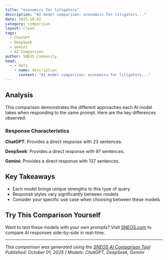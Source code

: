 ```yaml
---
title: "economics for litigators"
description: "AI model comparison: economics for litigators..."
date: 2025-10-01
category: comparison
layout: Clean
tags:
  - ChatGPT
  - DeepSeek
  - Gemini
  - AI Comparison
author: SNEOS Community
head:
  - - meta
    - name: description
      content: "AI model comparison: economics for litigators..."
---
```


<ChatComparison
  title="economics for litigators"
  prompt="economics for litigators"
  :responses='{"ChatGPT": "\u0022Economics for Litigators\u0022 typically refers to the application of economic principles and analysis to legal cases, particularly in litigation involving economic damages, antitrust issues, contract disputes, and other areas where economic evidence is crucial.\n\n### Key Concepts in Economics for Litigators:\n\n1. **Economic Damages Calculation:**\n - Quantifying monetary losses such as lost profits, future earnings, or damages from breach of contract.\n - Methods include discounted cash flow (DCF) analysis and lost income calculations.\n\n2. **Antitrust and Competition Analysis:**\n - Assessing market power, competition effects, and damages from monopolistic practices or price fixing.\n - Tools like market definition, market share analysis, and economic modeling.\n\n3. **Cost-Benefit Analysis:**\n - Evaluating whether the benefits of certain actions or policies outweigh the costs.\n - Used in regulatory cases or environmental litigation.\n\n4. **Valuation of Economic Assets:**\n - Valuing businesses, intellectual property, or other assets in dispute.\n - Approaches include income, market, and cost approaches.\n\n5. **Economic Expert Testimony:**\n - Expert witnesses explain economic concepts and present analyses in court.\n - Importance of credibility, clarity, and adherence to accepted standards.\n\n6. **Game Theory and Strategic Behavior:**\n - Analyzing strategic interactions in disputes involving contracts, negotiations, or competitive behavior.\n\n### Practical Tips for Litigators Using Economics:\n\n- Collaborate closely with economic experts early in the case.\n- Ensure experts understand legal standards and the specifics of the case.\n- Simplify economic concepts for judges and juries.\n- Prepare to challenge opposing experts\u2019 assumptions and methodologies.\n\nIf you need specific resources, case examples, or detailed explanations of any topic, please let me know!", "DeepSeek": "Of course. This is an excellent and highly relevant topic. For litigators, economics is not about abstract theories but a practical toolkit for building, valuing, and arguing cases. It provides the language and logic to translate complex events\u2014like a broken contract, a stolen trade secret, or a discriminatory practice\u2014into a compelling narrative of financial harm.\n\nHere is a guide to economics for litigators, broken down by key litigation areas.\n\n### Core Philosophy: The \u0022But-For\u0022 World\nThe fundamental concept in litigation economics is the **\u0022but-for\u0022 world** (or the counterfactual). This is the hypothetical scenario that would have existed *but for* the defendant\u0027s wrongful act. Damages are the difference between the actual world (with the harm) and the \u0022but-for\u0022 world (without the harm).\n\nThe litigator\u0027s job is to tell the story of both worlds. The economist\u0027s job is to quantify the difference.\n\n---\n\n### 1. Key Economic Concepts in Litigation\n\nThese are the building blocks you will see in almost every expert report.\n\n* **Present Value \u0026 Discounting:** A dollar today is worth more than a dollar tomorrow. Future lost profits must be \u0022discounted\u0022 to their present value to reflect the time value of money. The choice of **discount rate** is often a major battleground between experts.\n* **Net Present Value (NPV):** The core method for valuing a stream of future lost profits or the value of a business. It sums up all future cash flows, discounted to today\u0027s dollars.\n* **Probability \u0026 Expected Value:** In cases where loss is not certain, economists use probabilities. For example, the loss of a *chance* to win a contract might be valued as: (Value of Contract) x (Probability of Winning).\n* **Regression Analysis:** A powerful statistical tool used to isolate the impact of the wrongful act from other factors.\n * **Example (Employment):** In a gender discrimination case, a regression model can analyze whether gender is a statistically significant factor in determining pay, after controlling for experience, education, and job title.\n * **Example (Antitrust):** A \u0022benchmark\u0022 model can be created to predict what prices would have been in a competitive market, and then compared to the actual, inflated prices.\n* **Markets \u0026 Competition:** Understanding how markets work\u2014supply, demand, elasticity, barriers to entry\u2014is crucial in antitrust, intellectual property, and commercial disputes.\n\n---\n\n### 2. Application in Major Practice Areas\n\n#### A. Commercial \u0026 Contract Litigation\n* **Lost Profits (Common Law \u0026 UCC):** The goal is to make the plaintiff whole.\n * **\u0022But-for\u0022 Profits:** Projected revenues in the \u0022but-for\u0022 world minus avoided costs.\n * **Key Disputes:** The reasonableness of projections, the appropriate time period for the loss, and which costs were truly \u0022avoided.\u0022\n* **Cost-to-Cure vs. Diminution in Value:** In property or construction cases, is the proper measure the cost to repair the defect (cost-to-cure) or the difference in the property\u0027s market value with and without the defect? Economics helps argue which measure is more appropriate.\n* **Unjust Enrichment:** Quantifying the benefit the defendant wrongfully received, which may be different from the plaintiff\u0027s loss.\n\n#### B. Intellectual Property (Patent, Trademark, Trade Secrets)\n* **Reasonable Royalty:** The minimum measure of damages for patent infringement. It\u0027s the royalty upon which the parties would have agreed in a hypothetical negotiation *just before* the infringement began. Economists use the **Georgia-Pacific factors** to frame this analysis.\n* **Lost Profits:** The patent holder can claim lost profits if they can show: \u0022But for the infringement, we would have made the sale.\u0022 This often requires proving the **Panduit factors** (demand, absence of non-infringing substitutes, manufacturing capacity, and the amount of profit).\n* **Price Erosion:** Infringement, by increasing supply, can drive down the market price for the patented product. The plaintiff can recover the lost profit on units they *did* sell, because they sold them at a lower price.\n* **Head Start Damages (Trade Secrets):** The value of the time advantage the misappropriator gained by stealing the secret instead of developing it independently.\n\n#### C. Antitrust \u0026 Competition\n* **Overcharge:** The most common damage. The difference between the price paid in the cartelized market and the \u0022but-for\u0022 competitive price. This is often proven with benchmark regression models.\n* **Lost Profits for Follow-On Sales:** If a cartel overcharges for a product (e.g., LCD screens), a buyer who uses that product to make something else (e.g., laptops) may also lose profits on those downstream sales.\n* **Barriers to Entry \u0026 Market Power:** Economic analysis is used to define the relevant market and prove the defendant has the power to control prices or exclude competition.\n\n#### D. Employment Litigation\n* **Front Pay / Back Pay:** The \u0022but-for\u0022 world is one where the plaintiff was not wrongfully terminated or demoted.\n * **Back Pay:** Lost wages and benefits from the date of termination to the date of trial.\n * **Front Pay:** Projected future losses from the date of trial until the plaintiff can be made whole (e.g., finds a comparable job).\n* **Statistical Analysis:** As mentioned, regression analysis is the standard for proving systemic discrimination in class actions.\n\n#### E. Personal Injury \u0026 Wrongful Death\n* **Lost Earnings Capacity:** The present value of the income and benefits the individual would have earned over their lifetime, but for the injury or death. This involves projections about career path, wage growth, worklife expectancy, and personal consumption (the amount the deceased would have spent on themselves).\n* **Hedonic Damages:** An attempt to place a monetary value on the loss of enjoyment of life. This is highly controversial and not admissible in all jurisdictions.\n\n---\n\n### 3. The Litigator\u0027s Playbook: Working with an Economic Expert\n\n**1. Early Engagement:** Bring your economic expert onto the case early\u2014during discovery. They can help you:\n* **Frame the Theory of Damages:** Is this a lost profits case or a lost business value case?\n* **Draft Targeted Discovery:** Identify the specific financial data, market reports, and internal projections you need from the opponent.\n* **Prepare Deposition Questions** for the opposing expert and corporate witnesses.\n\n**2. Deconstructing the Opposing Expert\u0027s Report:** Your goal is to attack the foundation of their model. Use the **\u0022GIGO\u0022 Principle** (Garbage In, Garbage Out).\n\n* **Challenge the \u0022But-For\u0022 World:** Is their hypothetical scenario realistic? Did they ignore key market events, new competition, or the plaintiff\u0027s own internal weaknesses?\n* **Attack the Key Assumptions:**\n * **Growth Rates:** Are the projected revenue growth rates unrealistically high compared to historical performance or industry averages?\n * **Discount Rate:** Is the rate too high or too low? Does it properly account for the risk specific to this company?\n * **Variable vs. Fixed Costs:** Did they improperly classify fixed costs as \u0022avoidable\u0022 to inflate lost profits?\n* **Question the Data \u0026 Methodology:**\n * Was the data set incomplete or manipulated?\n * Does their regression model omit a key variable that explains the result? (e.g., claiming price-fixing when a rise in raw material costs explains the price increase).\n * Did they engage in \u0022data dredging\u0022\u2014running endless regressions until they found one that produced a desired result?\n\n**3. Using Economics at Trial (Daubert Challenges \u0026 Cross-Examination):**\n* **Daubert/Frye Motions:** Argue that the opposing expert\u0027s methodology is not scientifically valid or reliably applied to the facts of the case. A successful challenge can exclude the expert\u0027s testimony entirely.\n* **Simple Analogies on Cross:** A complex regression can be undermined with a simple analogy the jury can understand.\n * **Example:** \u0022Professor, if I wanted to know if it was raining outside, I could look out the window. But you built a weather satellite to tell me. And your satellite is so complex, it\u0027s telling me it\u0027s sunny while water drips on my head. Is it possible your model is just overcomplicating something simple?\u0022\n\n### Conclusion\n\nFor litigators, economics is a form of **forensic storytelling with numbers**. A good economic analysis provides the jury with a logical, quantifiable, and credible story of the harm. Your role is to ensure your expert\u0027s story is the more compelling one and to relentlessly expose the flaws in the story told by the other side. Mastering the basic concepts allows you to be a more effective partner to your expert and a more formidable advocate for your client.", "Gemini": "Okay, let\u0027s break down economics for litigators. Understanding economic principles can be a huge advantage in litigation, from assessing damages to understanding market behavior and regulations. Here\u0027s a breakdown of key areas and how they apply:\n\n**I. Why Economics Matters to Litigators**\n\n* **Damage Calculation:** Quantifying economic harm is often a central task. This requires understanding lost profits, diminished value, future earnings, and reasonable royalty rates.\n* **Market Analysis:** Antitrust, intellectual property, and securities litigation often require understanding market definition, market power, and the effects of certain behaviors on competition.\n* **Contract Disputes:** Understanding opportunity costs, expectation damages, and reliance damages can be crucial in breach of contract cases.\n* **Valuation:** Determining the fair value of assets (businesses, real estate, intellectual property) is essential in many types of litigation, including divorce, bankruptcy, and corporate disputes.\n* **Regulation:** Many industries are subject to economic regulation (e.g., utilities, transportation). Litigators need to understand the regulatory framework and its impact.\n* **Persuasion:** Even if your case doesn\u0027t directly involve complex economic models, using economic logic can strengthen your arguments and make them more persuasive to judges and juries.\n\n**II. Core Economic Concepts for Litigators**\n\nHere\u0027s a breakdown of key economic concepts with legal applications:\n\n* **A. Microeconomics (Individual \u0026 Firm Behavior)**\n\n * **1. Supply and Demand:** The fundamental principle driving prices and quantities in a market.\n * *Legal Application:* Understanding how a defendant\u0027s actions affected the supply or demand for a product, thereby influencing prices and harming the plaintiff. (e.g., price fixing, supply chain disruptions).\n * **2. Elasticity:** How responsive quantity demanded or supplied is to a change in price (or other factors like income).\n * *Legal Application:* Assessing the impact of a price increase on sales. If demand is highly elastic (sensitive to price), a small price increase could lead to a large drop in sales and significant damages. In antitrust, cross-elasticity of demand can help define the relevant product market.\n * **3. Costs of Production:** Fixed costs, variable costs, marginal cost, average cost.\n * *Legal Application:* Determining lost profits. Understanding a company\u0027s cost structure is crucial for calculating the incremental profit lost due to the defendant\u0027s actions. Also relevant in predatory pricing claims.\n * **4. Market Structures:** Perfect competition, monopolistic competition, oligopoly, monopoly.\n * *Legal Application:* Antitrust cases hinge on market structure. Determining whether a company has market power (the ability to influence prices) requires understanding the competitive landscape.\n * **5. Game Theory:** Analyzing strategic interactions between parties.\n * *Legal Application:* Used to understand bidding strategies in auctions, settlement negotiations, and competitive behavior in oligopolistic markets.\n * **6. Opportunity Cost:** The value of the next best alternative forgone.\n * *Legal Application:* Assessing damages. For example, if a breach of contract prevented a company from pursuing a more profitable project, the opportunity cost is a measure of the damages.\n * **7. Principal-Agent Problem:** Conflicts of interest that arise when one party (the agent) acts on behalf of another (the principal).\n * *Legal Application:* Corporate governance litigation, breach of fiduciary duty claims. Helps to understand incentives that might lead an agent (e.g., a CEO) to act against the best interests of the principal (e.g., shareholders).\n * **8. Information Asymmetry:** When one party has more information than the other.\n * *Legal Application:* Securities fraud, contract disputes. If a seller conceals material information from a buyer, it can lead to claims of misrepresentation or fraud.\n * **9. Behavioral Economics:** How psychological factors influence economic decision-making.\n * *Legal Application:* Consumer protection cases, assessing the reasonableness of reliance on information. Can help explain why consumers might make seemingly irrational choices, like falling prey to deceptive advertising.\n\n* **B. Macroeconomics (The Overall Economy)**\n\n * **1. Gross Domestic Product (GDP):** A measure of the total value of goods and services produced in an economy.\n * *Legal Application:* Provides context for assessing damages. A recession could affect a company\u0027s profits regardless of the defendant\u0027s actions.\n * **2. Inflation:** A general increase in prices.\n * *Legal Application:* Adjusting past earnings for inflation when calculating lost future income.\n * **3. Interest Rates:** The cost of borrowing money.\n * *Legal Application:* Discounting future cash flows to present value. A higher discount rate (reflecting higher interest rates or risk) will reduce the present value of future income.\n * **4. Unemployment:** The percentage of the labor force that is unemployed.\n * *Legal Application:* Assessing the availability of suitable alternative employment for a plaintiff who has been wrongfully terminated.\n\n* **C. Econometrics (Statistical Analysis of Economic Data)**\n\n * **1. Regression Analysis:** A statistical technique used to estimate the relationship between variables.\n * *Legal Application:* Determining the impact of a defendant\u0027s actions on sales, prices, or other economic outcomes. Can be used to isolate the effect of the defendant\u0027s conduct from other factors that might have influenced the outcome.\n * **2. Time Series Analysis:** Analyzing data collected over time to identify trends and patterns.\n * *Legal Application:* Forecasting future earnings, assessing the impact of past events on economic variables.\n * **3. Hypothesis Testing:** Using statistical methods to test the validity of economic theories.\n * *Legal Application:* Supporting or refuting claims about causation.\n\n**III. Specific Litigation Areas and Economic Applications**\n\n* **A. Antitrust:**\n\n * *Key Economic Concepts:* Market definition, market power, barriers to entry, price fixing, monopolization, mergers.\n * *Economic Analysis:* Defining the relevant product and geographic market, assessing the defendant\u0027s market share, analyzing the impact of the defendant\u0027s conduct on competition and consumer welfare.\n\n* **B. Intellectual Property:**\n\n * *Key Economic Concepts:* Innovation, patents, trademarks, copyrights, trade secrets, licensing, reasonable royalty.\n * *Economic Analysis:* Determining the economic value of intellectual property, calculating damages for infringement, assessing the impact of intellectual property rights on competition.\n * *Specific Methods:* Lost profits analysis, reasonable royalty analysis (using comparable licenses, analytical methods like the *Georgia-Pacific* factors), market share analysis.\n\n* **C. Securities Litigation:**\n\n * *Key Economic Concepts:* Efficient market hypothesis, information asymmetry, insider trading, fraud on the market.\n * *Economic Analysis:* Event studies to measure the impact of alleged misrepresentations on stock prices, assessing damages for investor losses.\n\n* **D. Contract Disputes:**\n\n * *Key Economic Concepts:* Breach of contract, expectation damages, reliance damages, opportunity cost, efficient breach.\n * *Economic Analysis:* Calculating the economic harm suffered by the non-breaching party, determining the appropriate remedy.\n\n* **E. Personal Injury and Wrongful Death:**\n\n * *Key Economic Concepts:* Lost earnings, medical expenses, pain and suffering, present value.\n * *Economic Analysis:* Calculating the present value of future lost earnings and benefits, estimating medical expenses, assessing the economic value of household services.\n\n* **F. Class Actions:**\n\n * *Key Economic Concepts:* Commonality, typicality, ascertainability, damages models applicable to a class.\n * *Economic Analysis:* Developing economic models to show class-wide impact from a defendant\u0027s conduct, determining methods to distribute settlements.\n\n**IV. Working with Economic Experts**\n\n* **A. Identifying and Retaining Experts:** Look for economists with expertise in the specific industry or area of law relevant to your case. Consider their qualifications, experience, publications, and prior testimony.\n* **B. Defining the Scope of Work:** Clearly define the questions you want the expert to address. Provide them with all relevant documents and data.\n* **C. Reviewing Expert Reports:** Carefully scrutinize the expert\u0027s methodology, assumptions, and conclusions. Identify any weaknesses or inconsistencies.\n* **D. Preparing for Deposition and Trial:** Prepare your expert to explain their analysis in a clear and understandable way. Anticipate potential challenges from the opposing side.\n* **E. Challenging Opposing Experts:** Identify weaknesses in the opposing expert\u0027s methodology, assumptions, or data. Highlight any biases or conflicts of interest. Cross-examination is key.\n\n**V. Resources for Litigators**\n\n* **Economic Journals:** *The Journal of Law and Economics*, *The American Economic Review*, *The Journal of Political Economy*. (These are academic, but can provide background)\n* **Books:**\n * *Law and Economics* by Robert Cooter and Thomas Ulen\n * *Economic Analysis of Law* by Richard Posner\n* **Continuing Legal Education (CLE) Programs:** Many CLE providers offer courses on economics for lawyers.\n* **Consulting Firms:** Many economic consulting firms specialize in providing expert testimony in litigation.\n\n**VI. Key Takeaways**\n\n* **Economics provides a framework for understanding and quantifying economic harm.**\n* **Economic analysis can strengthen legal arguments and make them more persuasive.**\n* **Working with economic experts can be crucial in complex litigation.**\n* **A basic understanding of economic principles is essential for effective advocacy.**\n\n**Important Considerations for Litigators:**\n\n* **Daubert Standard:** Be aware of the Daubert standard for admissibility of expert testimony. The expert\u0027s methodology must be reliable and relevant.\n* **Causation:** You must establish a causal link between the defendant\u0027s actions and the plaintiff\u0027s damages.\n* **Reasonableness:** Damage calculations must be reasonable and based on sound economic principles.\n* **Communication:** The ability to explain complex economic concepts in a clear and understandable way is essential.\n\nBy understanding these economic principles and their application to legal issues, litigators can significantly enhance their ability to analyze cases, develop strategies, and achieve favorable outcomes for their clients. Good luck!\n"}' 
  published-date="23:14"
/>

## Analysis

This comparison demonstrates the different approaches each AI model takes when responding to the same prompt. Here are the key differences observed:

### Response Characteristics

**ChatGPT**: Provides a direct response with 23 sentences. 

**DeepSeek**: Provides a direct response with 97 sentences. 

**Gemini**: Provides a direct response with 137 sentences. 

## Key Takeaways

- Each model brings unique strengths to this type of query
- Response styles vary significantly between models
- Consider your specific use case when choosing between these models

## Try This Comparison Yourself

Want to test these models with your own prompts? Visit [SNEOS.com](https://sneos.com) to compare AI responses side-by-side in real-time.

---

*This comparison was generated using the [SNEOS AI Comparison Tool](https://sneos.com)*
*Published: October 01, 2025 | Models: ChatGPT, DeepSeek, Gemini*
